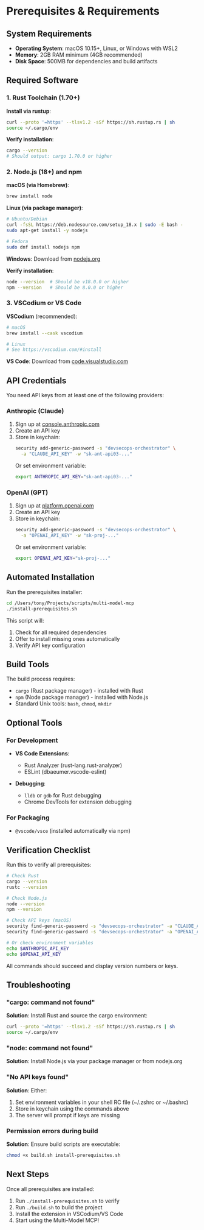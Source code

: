 # Prerequisites & Requirements

## System Requirements

- **Operating System**: macOS 10.15+, Linux, or Windows with WSL2
- **Memory**: 2GB RAM minimum (4GB recommended)
- **Disk Space**: 500MB for dependencies and build artifacts

## Required Software

### 1. Rust Toolchain (1.70+)

**Install via rustup**:
```bash
curl --proto '=https' --tlsv1.2 -sSf https://sh.rustup.rs | sh
source ~/.cargo/env
```

**Verify installation**:
```bash
cargo --version
# Should output: cargo 1.70.0 or higher
```

### 2. Node.js (18+) and npm

**macOS (via Homebrew)**:
```bash
brew install node
```

**Linux (via package manager)**:
```bash
# Ubuntu/Debian
curl -fsSL https://deb.nodesource.com/setup_18.x | sudo -E bash -
sudo apt-get install -y nodejs

# Fedora
sudo dnf install nodejs npm
```

**Windows**:
Download from [nodejs.org](https://nodejs.org/)

**Verify installation**:
```bash
node --version  # Should be v18.0.0 or higher
npm --version   # Should be 8.0.0 or higher
```

### 3. VSCodium or VS Code

**VSCodium** (recommended):
```bash
# macOS
brew install --cask vscodium

# Linux
# See https://vscodium.com/#install
```

**VS Code**:
Download from [code.visualstudio.com](https://code.visualstudio.com/)

## API Credentials

You need API keys from at least one of the following providers:

### Anthropic (Claude)

1. Sign up at [console.anthropic.com](https://console.anthropic.com/)
2. Create an API key
3. Store in keychain:
   ```bash
   security add-generic-password -s "devsecops-orchestrator" \
     -a "CLAUDE_API_KEY" -w "sk-ant-api03-..."
   ```
   Or set environment variable:
   ```bash
   export ANTHROPIC_API_KEY="sk-ant-api03-..."
   ```

### OpenAI (GPT)

1. Sign up at [platform.openai.com](https://platform.openai.com/)
2. Create an API key
3. Store in keychain:
   ```bash
   security add-generic-password -s "devsecops-orchestrator" \
     -a "OPENAI_API_KEY" -w "sk-proj-..."
   ```
   Or set environment variable:
   ```bash
   export OPENAI_API_KEY="sk-proj-..."
   ```

## Automated Installation

Run the prerequisites installer:
```bash
cd /Users/tony/Projects/scripts/multi-model-mcp
./install-prerequisites.sh
```

This script will:
1. Check for all required dependencies
2. Offer to install missing ones automatically
3. Verify API key configuration

## Build Tools

The build process requires:
- `cargo` (Rust package manager) - installed with Rust
- `npm` (Node package manager) - installed with Node.js
- Standard Unix tools: `bash`, `chmod`, `mkdir`

## Optional Tools

### For Development

- **VS Code Extensions**:
  - Rust Analyzer (rust-lang.rust-analyzer)
  - ESLint (dbaeumer.vscode-eslint)

- **Debugging**:
  - `lldb` or `gdb` for Rust debugging
  - Chrome DevTools for extension debugging

### For Packaging

- `@vscode/vsce` (installed automatically via npm)

## Verification Checklist

Run this to verify all prerequisites:

```bash
# Check Rust
cargo --version
rustc --version

# Check Node.js
node --version
npm --version

# Check API keys (macOS)
security find-generic-password -s "devsecops-orchestrator" -a "CLAUDE_API_KEY" -w
security find-generic-password -s "devsecops-orchestrator" -a "OPENAI_API_KEY" -w

# Or check environment variables
echo $ANTHROPIC_API_KEY
echo $OPENAI_API_KEY
```

All commands should succeed and display version numbers or keys.

## Troubleshooting

### "cargo: command not found"

**Solution**: Install Rust and source the cargo environment:
```bash
curl --proto '=https' --tlsv1.2 -sSf https://sh.rustup.rs | sh
source ~/.cargo/env
```

### "node: command not found"

**Solution**: Install Node.js via your package manager or from nodejs.org

### "No API keys found"

**Solution**: Either:
1. Set environment variables in your shell RC file (~/.zshrc or ~/.bashrc)
2. Store in keychain using the commands above
3. The server will prompt if keys are missing

### Permission errors during build

**Solution**: Ensure build scripts are executable:
```bash
chmod +x build.sh install-prerequisites.sh
```

## Next Steps

Once all prerequisites are installed:

1. Run `./install-prerequisites.sh` to verify
2. Run `./build.sh` to build the project
3. Install the extension in VSCodium/VS Code
4. Start using the Multi-Model MCP!
